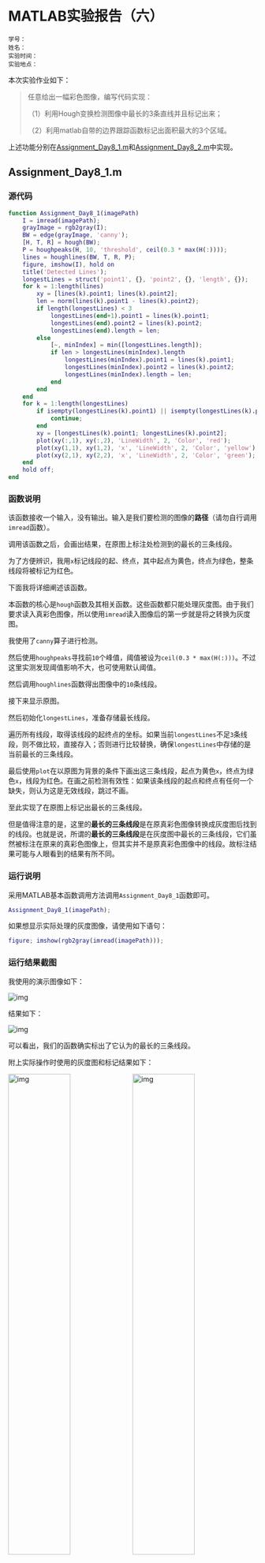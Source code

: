 # MATLAB实验报告（六）

```
学号：
姓名：
实验时间：
实验地点：
```

本次实验作业如下：

> 任意给出一幅彩色图像，编写代码实现：
> 
> （1）利用Hough变换检测图像中最长的3条直线并且标记出来；
> 
> （2）利用matlab自带的边界跟踪函数标记出面积最大的3个区域。

上述功能分别在[Assignment_Day8_1.m](./code/Assignment_Day8_1.m)和[Assignment_Day8_2.m](./code/Assignment_Day8_2.m)中实现。

## Assignment_Day8_1.m

### 源代码

```matlab
function Assignment_Day8_1(imagePath)
    I = imread(imagePath);
    grayImage = rgb2gray(I);
    BW = edge(grayImage, 'canny');
    [H, T, R] = hough(BW);
    P = houghpeaks(H, 10, 'threshold', ceil(0.3 * max(H(:))));
    lines = houghlines(BW, T, R, P);
    figure, imshow(I), hold on
    title('Detected Lines');
    longestLines = struct('point1', {}, 'point2', {}, 'length', {});
    for k = 1:length(lines)
        xy = [lines(k).point1; lines(k).point2];
        len = norm(lines(k).point1 - lines(k).point2);
        if length(longestLines) < 3
            longestLines(end+1).point1 = lines(k).point1;
            longestLines(end).point2 = lines(k).point2;
            longestLines(end).length = len;
        else
            [~, minIndex] = min([longestLines.length]);
            if len > longestLines(minIndex).length
                longestLines(minIndex).point1 = lines(k).point1;
                longestLines(minIndex).point2 = lines(k).point2;
                longestLines(minIndex).length = len;
            end
        end
    end
    for k = 1:length(longestLines)
        if isempty(longestLines(k).point1) || isempty(longestLines(k).point2)
            continue;
        end
        xy = [longestLines(k).point1; longestLines(k).point2];
        plot(xy(:,1), xy(:,2), 'LineWidth', 2, 'Color', 'red');
        plot(xy(1,1), xy(1,2), 'x', 'LineWidth', 2, 'Color', 'yellow');
        plot(xy(2,1), xy(2,2), 'x', 'LineWidth', 2, 'Color', 'green');
    end
    hold off;
end
```

### 函数说明

该函数接收一个输入，没有输出。输入是我们要检测的图像的**路径**（请勿自行调用`imread`函数）。

调用该函数之后，会画出结果，在原图上标注处检测到的最长的三条线段。

为了方便辨识，我用`x`标记线段的起、终点，其中起点为黄色，终点为绿色，整条线段将被标记为红色。

下面我将详细阐述该函数。

本函数的核心是`hough`函数及其相关函数。这些函数都只能处理灰度图。由于我们要求读入真彩色图像，所以使用`imread`读入图像后的第一步就是将之转换为灰度图。

我使用了`canny`算子进行检测。

然后使用`houghpeaks`寻找前`10`个峰值，阈值被设为`ceil(0.3 * max(H(:)))`。不过这里实测发现阈值影响不大，也可使用默认阈值。

然后调用`houghlines`函数得出图像中的`10`条线段。

接下来显示原图。

然后初始化`longestLines`，准备存储最长线段。

遍历所有线段，取得该线段的起终点的坐标。如果当前`longestLines`不足`3`条线段，则不做比较，直接存入；否则进行比较替换，确保`longestLines`中存储的是当前最长的三条线段。

最后使用`plot`在以原图为背景的条件下画出这三条线段，起点为黄色`x`，终点为绿色`x`，线段为红色。在画之前检测有效性：如果该条线段的起点和终点有任何一个缺失，则认为这是无效线段，跳过不画。

至此实现了在原图上标记出最长的三条线段。

但是值得注意的是，这里的**最长的三条线段**是在原真彩色图像转换成灰度图后找到的线段。也就是说，所谓的**最长的三条线段**是在灰度图中最长的三条线段，它们虽然被标注在原来的真彩色图像上，但其实并不是原真彩色图像中的线段。故标注结果可能与人眼看到的结果有所不同。

### 运行说明

采用MATLAB基本函数调用方法调用`Assignment_Day8_1`函数即可。

```matlab
Assignment_Day8_1(imagePath);
```

如果想显示实际处理的灰度图像，请使用如下语句：

```matlab
figure; imshow(rgb2gray(imread(imagePath)));
```

### 运行结果截图

我使用的演示图像如下：

![img](./img/32.png)

结果如下：

![img](./img/33.png)

可以看出，我们的函数确实标出了它认为的最长的三条线段。

附上实际操作时使用的灰度图和标记结果如下：

<img alt="img" src="./img/34.png" width=50%><img alt="img" src="./img/35.png" width=50%>

## Assignment_Day8_2.m

### 源代码

```matlab
function Assignment_Day8_2(imagePath)
    I = imread(imagePath);
    grayImage = rgb2gray(I);
    binaryImage = imbinarize(grayImage);
    binaryImage = imopen(binaryImage, strel('disk', 5));
    binaryImage = imclose(binaryImage, strel('disk', 5));
    binaryImage = imfill(binaryImage, 'holes');
    labeledImage = bwlabel(binaryImage);
    stats = regionprops(labeledImage, 'Area', 'PixelIdxList');
    [~, sortedIndices] = sort([stats.Area], 'descend');
    figure, imshow(I), hold on
    title('Detected Areas');
    for k = 1:min(3, length(sortedIndices))
        pixelIdxList = stats(sortedIndices(k)).PixelIdxList;
        regionMask = false(size(binaryImage));
        regionMask(pixelIdxList) = true;
        boundaries = bwboundaries(regionMask);
        for b = 1:length(boundaries)
            boundary = boundaries{b};
            plot(boundary(:,2), boundary(:,1), 'LineWidth', 2, 'Color', 'green');
        end
    end
    hold off;
end
```

### 函数说明

与[Assignment_Day8_1.m](#assignment_day8_1m)函数一样，接收一个输入。输入的意义也一样，不再赘述。

调用该函数之后，会画出结果，在原图上圈出它认为的最大面积的三块区域，区域的边界为绿色。

下面我将详细阐述该函数。

本函数中调用的MATLAB内置函数都只能处理二值图像，故在开始处理之前，首先将读入的真彩色图像转换为二值图像。

使用该语句`stats = regionprops(labeledImage, 'Area', 'PixelIdxList');`获取区域信息，然后调用`sort`函数进行排序：`[~, sortedIndices] = sort([stats.Area], 'descend');`，最后用绿色边界标出面积最大的三个区域。
<a id="1"></a>
值得注意的是，这里的**面积最大的三个区域**是在原真彩色图像转换成二值图后得到的区域。也就是所，所谓的**面积最大的三个区域**是在二值图中面积最大的三个区域，它们虽然被标注在原来的真彩色图像上，但其实并不是原真彩色图像中的区域。故标注结果可能与人眼看到的结果有所不同。

### 运行说明

采用MATLAB基本函数调用方法调用`Assignment_Day8_2`函数即可。

```matlab
Assignment_Day8_2(imagePath);
```

如果想显示实际处理的二值图像，请使用如下语句：

```matlab
figure; imshow(imbinarize(rgb2gray(imread(imagePath))));
```

### 运行结果截图

我使用的演示图像如下：

![img](./img/PeppersRGB.bmp)

结果如下：

![img](./img/36.png)

可以看出，我们的函数确实标出了它认为的面积最大的三个区域，但是如果只看标注后的图像，标注的结果实际上是与我们的预期有较大差别的。这正是我们[前文](#1)所述的原因造成的结果。

附上实际操作时使用的二值图和标记结果如下：

<img alt="img" src="./img/37.png" width=50%><img alt="img" src="./img/38.png" width=50%>
